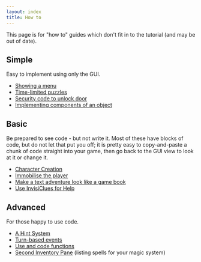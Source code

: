```yaml
---
layout: index
title: How to
---
```


This page is for "how to" guides which don't fit in to the tutorial (and may be out of date).




Simple
------

Easy to implement using only the GUI.

-   [Showing a menu](showing_a_menu.html)
-   [Time-limited puzzles](timelimitedpuzzles.html)
-   [Security code to unlock door](unlockdoor.html)
-   [Implementing components of an object](implementing_components_of_an_object.html)


Basic
-----

Be prepared to see code - but not write it. Most of these have blocks of code, but do not let that put you off; it is pretty easy to copy-and-paste a chunk of code straight into your game, then go back to the GUI view to look at it or change it.

-   [Character Creation](character_creation.html)
-   [Immobilise the player](immobilise_the_player.html)
-   [Make a text adventure look like a game book](text_adventure_gamebook.html)
-   [Use InvisiClues for Help](invisiclues.html)



Advanced
-------------
For those happy to use code.

-   [A Hint System](a_hint_system.html)
-   [Turn-based events](turn_based_events.html)
-   [Use and code functions](using_functions.html)
-   [Second Inventory Pane](second_inventory_pane__advanced_.html) (listing spells for your magic system)
